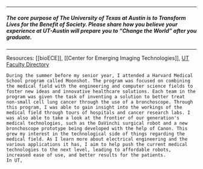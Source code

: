 

----
##### The core purpose of The University of Texas at Austin is to Transform Lives for the Benefit of Society. Please share how you believe your experience at UT-Austin will prepare you to “Change the World” after you graduate.
----

Resources: [[bioECE]], [[Center for Emerging Imaging Technologies]], [UT Faculty Directory](https://www.ece.utexas.edu/people/faculty)

	During the summer before my senior year, I attended a Harvard Medical School program called Moonshot. The program was focused on combining the medical field with the engineering and computer science fields to foster new ideas and innovative healthcare solutions. Each team in the program was given the task of inventing a solution to better treat non-small cell lung cancer through the use of a bronchoscope. Through this program, I was able to gain insight into the workings of the medical field through tours of hospitals and cancer research labs. I was also able to take a look at the frontier of our generation's medical technologies, such as the DaVinchi surgical robot and a new bronchoscope prototype being developed with the help of Canon. This grew my interest in the technological side of things regarding the medical field. As I learn more about electrical engineering and the various applications it has, I aim to help push the current medical technologies to the next level, leading to affordable robots, increased ease of use, and better results for the patients. 
	In UT, 
	